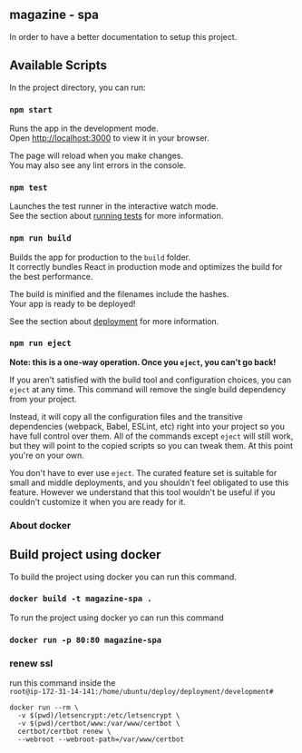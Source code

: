 ## magazine - spa

In order to have a better documentation to setup this project.

## Available Scripts

In the project directory, you can run:

### `npm start`

Runs the app in the development mode.\
Open [http://localhost:3000](http://localhost:3000) to view it in your browser.

The page will reload when you make changes.\
You may also see any lint errors in the console.

### `npm test`

Launches the test runner in the interactive watch mode.\
See the section about [running tests](https://facebook.github.io/create-react-app/docs/running-tests) for more information.

### `npm run build`

Builds the app for production to the `build` folder.\
It correctly bundles React in production mode and optimizes the build for the best performance.

The build is minified and the filenames include the hashes.\
Your app is ready to be deployed!

See the section about [deployment](https://facebook.github.io/create-react-app/docs/deployment) for more information.

### `npm run eject`

**Note: this is a one-way operation. Once you `eject`, you can't go back!**

If you aren't satisfied with the build tool and configuration choices, you can `eject` at any time. This command will remove the single build dependency from your project.

Instead, it will copy all the configuration files and the transitive dependencies (webpack, Babel, ESLint, etc) right into your project so you have full control over them. All of the commands except `eject` will still work, but they will point to the copied scripts so you can tweak them. At this point you're on your own.

You don't have to ever use `eject`. The curated feature set is suitable for small and middle deployments, and you shouldn't feel obligated to use this feature. However we understand that this tool wouldn't be useful if you couldn't customize it when you are ready for it.

### About docker

## Build project using docker

To build the project using docker you can run this command.

### `docker build -t magazine-spa .`

To run the project using docker yo can run this command

### `docker run -p 80:80 magazine-spa`

### renew  ssl
run this command inside the  
`root@ip-172-31-14-141:/home/ubuntu/deploy/deployment/development# `
```
docker run --rm \
  -v $(pwd)/letsencrypt:/etc/letsencrypt \
  -v $(pwd)/certbot/www:/var/www/certbot \
  certbot/certbot renew \
  --webroot --webroot-path=/var/www/certbot
```